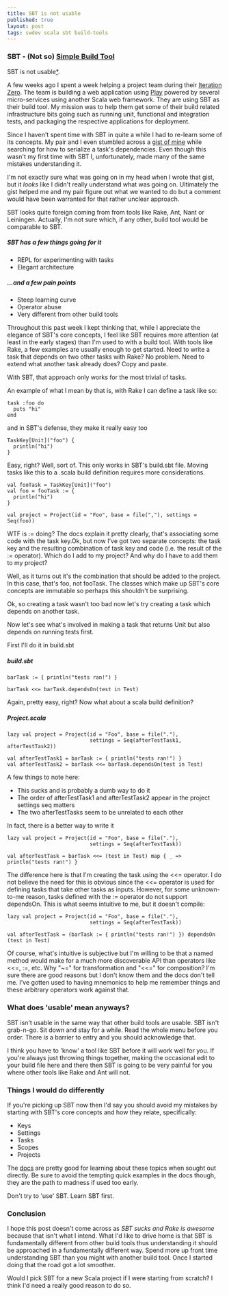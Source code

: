 ```yaml
---
title: SBT is not usable
published: true
layout: post
tags: swdev scala sbt build-tools
---
```


### SBT - (Not so) [Simple Build Tool](http://www.scala-sbt.org)

SBT is not usable[*](#usable).

A few weeks ago I spent a week helping a project team during their [Iteration Zero](http://foo.com). The team is building a web application using [Play](http://www.playframework.org) powered by several micro-services using another Scala web framework. They are using SBT as their build tool. My mission was to help them get some of their build related infrastructure bits going such as running unit, functional and integration tests, and packaging the respective applications for deployment.

Since I haven't spent time with SBT in quite a while I had to re-learn some of its concepts. My pair and I even stumbled across a [gist of mine](https://gist.github.com/jbrechtel/1629639) while searching for how to serialize a task's dependencies. Even though this wasn't my first time with SBT I, unfortunately, made many of the same mistakes understanding it.

I'm not exactly sure what was going on in my head when I wrote that gist, but it *looks* like I didn't really understand what was going on. Ultimately the gist helped me and my pair figure out what we wanted to do but a comment would have been warranted for that rather unclear approach.

SBT looks quite foreign coming from from tools like Rake, Ant, Nant or Leiningen. Actually, I'm not sure which, if any other, build tool would be comparable to SBT.

##### SBT has a few things going for it

* REPL for experimenting with tasks
* Elegant architecture

##### ...and a few pain points

* Steep learning curve
* Operator abuse
* Very different from other build tools

Throughout this past week I kept thinking that, while I appreciate the elegance of SBT's core concepts, I feel like SBT requires more attention (at least in the early stages) than I'm used to with a build tool. With tools like Rake, a few examples are usually enough to get started. Need to write a task that depends on two other tasks with Rake? No problem. Need to extend what another task already does? Copy and paste.

With SBT, that approach only works for the most trivial of tasks.

An example of what I mean by that is, with Rake I can define a task like so:

<pre><code class="ruby">task :foo do
  puts "hi"
end
</code></pre>

and in SBT's defense, they make it really easy too
<pre><code class="scala">TaskKey[Unit]("foo") {
  println("hi")
}
</code></pre>

Easy, right? Well, sort of. This only works in SBT's build.sbt file. Moving tasks like this to a .scala build definition requires more considerations.

<pre><code class="scala">val fooTask = TaskKey[Unit]("foo")
val foo = fooTask := {
  println("hi")
}

val project = Project(id = "Foo", base = file(","), settings = Seq(foo))
</code></pre>

WTF is := doing? The docs explain it pretty clearly, that's associating some code with the task key.Ok, but now I've got two separate concepts:  the task key and the resulting combination of task key and code (i.e. the result of the := operator). Which do I add to my project? And why do I have to add them to my project?

Well, as it turns out it's the combination that should be added to the project. In this case, that's foo, not fooTask. The classes which make up SBT's core concepts are immutable so perhaps this shouldn't be surprising.

Ok, so creating a task wasn't too bad now let's try creating a task which depends on another task.

Now let's see what's involved in making a task that returns Unit but also depends on running tests first.

First I'll do it in build.sbt

##### build.sbt

<pre><code class="scala">barTask := { println("tests ran!") }

barTask &lt;&lt;= barTask.dependsOn(test in Test)
</code></pre>

Again, pretty easy, right? Now what about a scala build definition?

##### Project.scala

<pre><code class="scala">lazy val project = Project(id = "Foo", base = file("."),
                           settings = Seq(afterTestTask1, afterTestTask2))

val afterTestTask1 = barTask := { println("tests ran!") }
val afterTestTask2 = barTask &lt;&lt;= barTask.dependsOn(test in Test)
</code></pre>

A few things to note here:

* This sucks and is probably a dumb way to do it
* The order of afterTestTask1 and afterTestTask2 appear in the project settings seq matters
* The two afterTestTasks seem to be unrelated to each other

In fact, there is a better way to write it

<pre><code class="scala">lazy val project = Project(id = "Foo", base = file("."),
                           settings = Seq(afterTestTask))

val afterTestTask = barTask &lt;&lt;= (test in Test) map { _ => println("tests ran!") }
</code></pre>

The difference here is that I'm creating the task using the &lt;&lt;= operator. I do not believe the need for this is obvious since the &lt;&lt;= operator is used for defining tasks that take other tasks as inputs. However, for some unknown-to-me reason, tasks defined with the := operator do not support dependsOn. This is what seems intuitive to me, but it doesn't compile:

<pre><code class="scala">lazy val project = Project(id = "Foo", base = file("."),
                           settings = Seq(afterTestTask))

val afterTestTask = (barTask := { println("tests ran!") }) dependsOn (test in Test)
</code></pre>

Of course, what's intuitive is subjective but I'm willing to be that a named method would make for a much more discoverable API than operators like &lt;&lt;=, :=, etc. Why "~=" for transformation and "&lt;&lt;=" for composition? I'm sure there are good reasons but I don't know them and the docs don't tell me. I've gotten used to having mnemonics to help me remember things and these arbitrary operators work against that.

<a id="usable"></a>
### What does 'usable' mean anyways?

SBT isn't usable in the same way that other build tools are usable. SBT isn't grab-n-go. Sit down and stay for a while. Read the whole menu before you order. There *is* a barrier to entry and you should acknowledge that.

I think you have to 'know' a tool like SBT before it will work well for you. If you're always just throwing things together, making the occasional edit to your build file here and there then SBT is going to be very painful for you where other tools like Rake and Ant will not.

### Things I would do differently

If you're picking up SBT now then I'd say you should avoid my mistakes by starting with SBT's core concepts and how they relate, specifically:

* Keys
* Settings
* Tasks
* Scopes
* Projects

The [docs](http://www.scala-sbt.org) are pretty good for learning about these topics when sought out directly. Be sure to avoid the tempting quick examples in the docs though, they are the path to madness if used too early.

Don't try to 'use' SBT. Learn SBT first.

### Conclusion

I hope this post doesn't come across as <i>SBT sucks and Rake is awesome</i> because that isn't what I intend. What I'd like to drive home is that SBT is fundamentally different from other build tools thus understanding it should be approached in a fundamentally different way. Spend more up front time understanding SBT than you might with another build tool. Once I started doing that the road got a lot smoother.

Would I pick SBT for a new Scala project if I were starting from scratch? I think I'd need a really good reason to do so.
